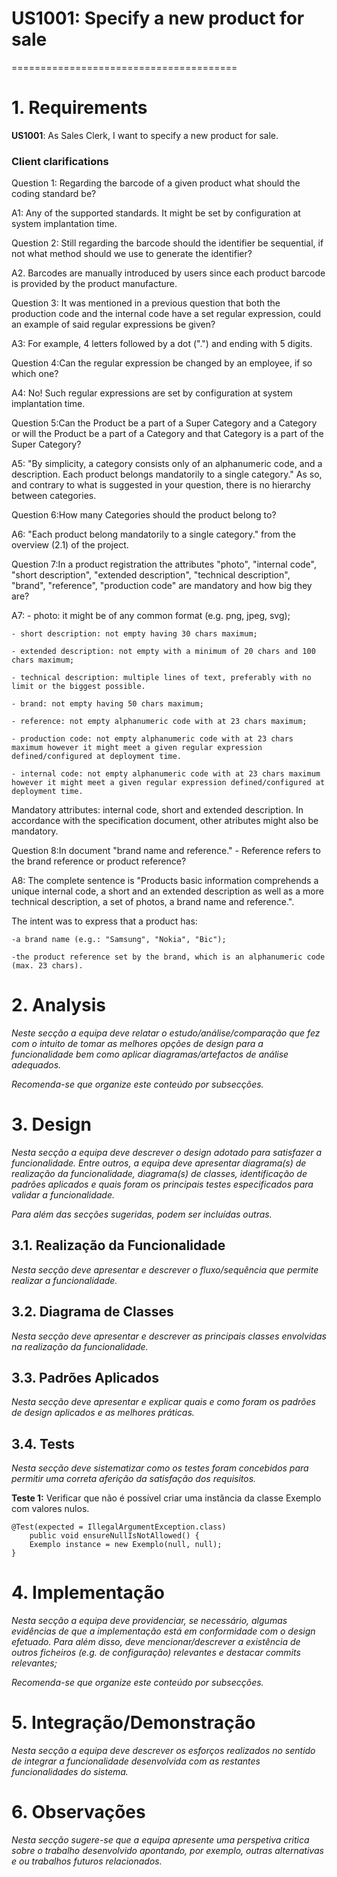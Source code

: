 # US1001: Specify a new product for sale
=======================================

# 1. Requirements

**US1001**: As Sales Clerk, I want to specify a new product for sale.

### Client clarifications 

Question 1: Regarding the barcode of a given product what should the coding standard be?

A1: Any of the supported standards. It might be set by configuration at system implantation time.

Question 2: Still regarding the barcode should the identifier be sequential, if not what method should we use to generate the identifier?

A2. Barcodes are manually introduced by users since each product barcode is provided by the product manufacture.

Question 3: It was mentioned in a previous question that both the production code and the internal code have a set regular expression, could an example of said regular expressions be given?

A3: For example, 4 letters followed by a dot (".") and ending with 5 digits.

Question 4:Can the regular expression be changed by an employee, if so which one?

A4: No! Such regular expressions are set by configuration at system implantation time.

Question 5:Can the Product be a part of a Super Category and a Category or will the Product be a part of a Category and that Category is a part of the Super Category? 

A5: "By simplicity, a category consists only of an alphanumeric code, and a description. Each product belongs mandatorily to a single category." As so, and contrary to what is suggested in your question, there is no hierarchy between categories.

Question 6:How many Categories should the product belong to?

A6: "Each product belong mandatorily to a single category." from the overview (2.1) of the project.

Question 7:In a product registration the attributes "photo", "internal code", "short description", "extended description", "technical description", "brand", "reference", "production code" are mandatory and how big they are?

A7: - photo: it might be of any common format (e.g. png, jpeg, svg);

    - short description: not empty having 30 chars maximum;

    - extended description: not empty with a minimum of 20 chars and 100 chars maximum;

    - technical description: multiple lines of text, preferably with no limit or the biggest possible.

    - brand: not empty having 50 chars maximum;

    - reference: not empty alphanumeric code with at 23 chars maximum;

    - production code: not empty alphanumeric code with at 23 chars maximum however it might meet a given regular expression defined/configured at deployment time.

    - internal code: not empty alphanumeric code with at 23 chars maximum however it might meet a given regular expression defined/configured at deployment time.

 
Mandatory attributes: internal code, short and extended description.
In accordance with the specification document, other atributes might also be mandatory.

Question 8:In document "brand name and reference." - Reference refers to the brand reference or product reference?

A8: The complete sentence is "Products basic information comprehends a unique internal code, a short and an extended description as well as a more technical description, a set of photos, a brand name and reference.".

The intent was to express that a product has:

    -a brand name (e.g.: "Samsung", "Nokia", "Bic");

    -the product reference set by the brand, which is an alphanumeric code (max. 23 chars).



# 2. Analysis

*Neste secção a equipa deve relatar o estudo/análise/comparação que fez com o intuito de tomar as melhores opções de design para a funcionalidade bem como aplicar diagramas/artefactos de análise adequados.*

*Recomenda-se que organize este conteúdo por subsecções.*

# 3. Design

*Nesta secção a equipa deve descrever o design adotado para satisfazer a funcionalidade. Entre outros, a equipa deve apresentar diagrama(s) de realização da funcionalidade, diagrama(s) de classes, identificação de padrões aplicados e quais foram os principais testes especificados para validar a funcionalidade.*

*Para além das secções sugeridas, podem ser incluídas outras.*

## 3.1. Realização da Funcionalidade

*Nesta secção deve apresentar e descrever o fluxo/sequência que permite realizar a funcionalidade.*

## 3.2. Diagrama de Classes

*Nesta secção deve apresentar e descrever as principais classes envolvidas na realização da funcionalidade.*

## 3.3. Padrões Aplicados

*Nesta secção deve apresentar e explicar quais e como foram os padrões de design aplicados e as melhores práticas.*

## 3.4. Tests 
*Nesta secção deve sistematizar como os testes foram concebidos para permitir uma correta aferição da satisfação dos requisitos.*

**Teste 1:** Verificar que não é possível criar uma instância da classe Exemplo com valores nulos.

	@Test(expected = IllegalArgumentException.class)
		public void ensureNullIsNotAllowed() {
		Exemplo instance = new Exemplo(null, null);
	}

# 4. Implementação

*Nesta secção a equipa deve providenciar, se necessário, algumas evidências de que a implementação está em conformidade com o design efetuado. Para além disso, deve mencionar/descrever a existência de outros ficheiros (e.g. de configuração) relevantes e destacar commits relevantes;*

*Recomenda-se que organize este conteúdo por subsecções.*

# 5. Integração/Demonstração

*Nesta secção a equipa deve descrever os esforços realizados no sentido de integrar a funcionalidade desenvolvida com as restantes funcionalidades do sistema.*

# 6. Observações

*Nesta secção sugere-se que a equipa apresente uma perspetiva critica sobre o trabalho desenvolvido apontando, por exemplo, outras alternativas e ou trabalhos futuros relacionados.*



